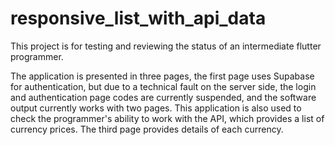 # responsive_list_with_api_data

This project is for testing and reviewing the status of an intermediate flutter programmer.

The application is presented in three pages, the first page uses Supabase for authentication, but due to a technical fault on the server side, the login and authentication page codes are currently suspended, and the software output currently works with two pages.
This application is also used to check the programmer's ability to work with the API, which provides a list of currency prices.
The third page provides details of each currency.

